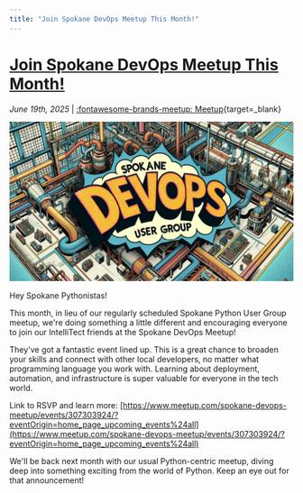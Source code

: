 ```yaml
---
title: "Join Spokane DevOps Meetup This Month!"
---
```


<!-- index: start -->

# [Join Spokane DevOps Meetup This Month!](./2025-06-19.md)

_June 19th, 2025_ | [:fontawesome-brands-meetup: Meetup](https://www.meetup.com/python-spokane/events/308298845/){target=_blank}

<img src="/img/2025-06-19.png">

Hey Spokane Pythonistas!

This month, in lieu of our regularly scheduled Spokane Python User Group meetup, we're doing something a little different and encouraging everyone to join our IntelliTect friends at the Spokane DevOps Meetup!

They've got a fantastic event lined up. This is a great chance to broaden your skills and connect with other local developers, no matter what programming language you work with. Learning about deployment, automation, and infrastructure is super valuable for everyone in the tech world.

Link to RSVP and learn more:
[https://www.meetup.com/spokane-devops-meetup/events/307303924/?eventOrigin=home_page_upcoming_events%24all](https://www.meetup.com/spokane-devops-meetup/events/307303924/?eventOrigin=home_page_upcoming_events%24all)

We'll be back next month with our usual Python-centric meetup, diving deep into something exciting from the world of Python. Keep an eye out for that announcement!

<!-- index: end -->
